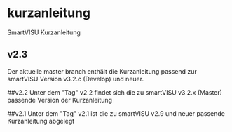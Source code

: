 # kurzanleitung
SmartVISU Kurzanleitung

## v2.3
Der aktuelle master branch enthält die Kurzanleitung passend zur smartVISU Version v3.2.c (Develop) und neuer.

##v2.2 
Unter dem "Tag" v2.2 findet sich die zu smartVISU v3.2.x (Master) passende Version der Kurzanleitung

##v2.1
Unter dem "Tag" v2.1 ist die zu smartVISU v2.9 und neuer passende Kurzanleitung abgelegt
